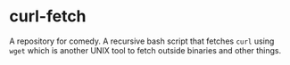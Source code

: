 # curl-fetch
A repository for comedy. A recursive bash script that fetches `curl` using `wget` which is another UNIX tool to fetch outside binaries and other things.
